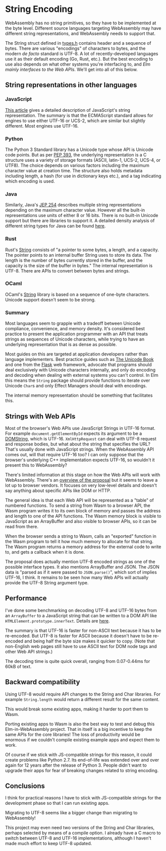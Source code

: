 # String Encoding

WebAssembly has no string primitives, so they have to be implemented at the byte level. Different source languages targeting WebAssembly may have different string representations, and WebAssembly needs to support that.

The String struct defined in [types.h](/src/kernel/types.h) contains header and a sequence of bytes. There are various "encodings" of characters to bytes, and the modern _de facto_ standard is UTF-8. A lot of recently-developed languages use it as their default encoding (Go, Rust, etc.). But the best encoding to use also depends on what other systems you're interfacing to, and _Elm mainly interfaces to the Web APIs_. We'll get into all of this below.

## String representations in other languages

### JavaScript

[This article][js-string-encoding] gives a detailed description of JavaScript's string representation. The summary is that the ECMAScript standard allows for engines to use either UTF-16 or UCS-2, which are similar but slightly different. Most engines use UTF-16.

[js-string-encoding]: https://mathiasbynens.be/notes/javascript-encoding

### Python

The Python 3 Standard library has a Unicode type whose API is Unicode code points. But as per [PEP 393][pep-393], the underlying representation is a C structure uses a variety of storage formats (ASCII, latin-1, UCS-2, UCS-4, or UTF8). The choice depends on various factors including the maximum character value at creation time. The structure also holds metadata including length, a hash (for use in dictionary keys etc.), and a tag indicating which encoding is used.

[pep-393]: https://www.python.org/dev/peps/pep-0393/

### Java

Similarly, Java's [JEP 254][jep-254] describes multiple string representations depending on the maximum character value. However all the built-in representations use units of either 8 or 16 bits. There is no built-in Unicode support but there are libraries to support it. A detailed density analysis of different string types for Java can be found [here][java-string-density].

[jep-254]: http://openjdk.java.net/jeps/254
[java-string-density]: http://cr.openjdk.java.net/~shade/density/state-of-string-density-v1.txt

### Rust

Rust's [String][rust-string] consists of "a pointer to some bytes, a length, and a capacity. The pointer points to an internal buffer String uses to store its data. The length is the number of bytes currently stored in the buffer, and the capacity is the size of the buffer in bytes." The internal representation is UTF-8. There are APIs to convert between bytes and strings.

[rust-string]: https://doc.rust-lang.org/std/string/struct.String.html#representation

### OCaml

OCaml's [String][ocaml-string] library is based on a sequence of one-byte characters. Unicode support doesn't seem to be strong.

[ocaml-string]: https://caml.inria.fr/pub/docs/manual-ocaml/libref/String.html

### Summary

Most languages seem to grapple with a tradeoff between Unicode compliance, convenience, and memory density. It's considered best practice to present the application programmer with an API that treats strings as sequences of Unicode characters, while trying to have an underlying representation that is as dense as possible.

Most guides on this are targeted at application developers rather than language implementers. Best practice guides such as [The Unicode Book][unicode-book] and one from the [Flask][flask] web framework, advocate that programs should deal exclusively with Unicode characters internally, and only do encoding and decoding when dealing with external systems you can't control. In Elm this means the `String` package should provide functions to iterate over Unicode `Char`s and only Effect Managers should deal with encodings.

The internal memory representation should be something that facilitates this.

[flask]: http://flask.pocoo.org/docs/1.0/unicode/
[unicode-book]: https://unicodebook.readthedocs.io/good_practices.html

## Strings with Web APIs

Most of the browser's Web APIs use JavaScript Strings in UTF-16 format. For example `document.getElementById` expects its argument to be a [DOMString][domstring], which is UTF-16. `XmlHttpRequest` can deal with UTF-8 request and response bodies, but what about the string that specifies the URL? That's usually done with JavaScript strings. When the WebAssembly API comes out, will that require UTF-16 too? I can only suppose that the browser's underlying C++ implementation expects UTF-16, so wouldn't it present this to WebAssembly?

[domstring]: https://developer.mozilla.org/en-US/docs/Web/API/DOMString

There's limited information at this stage on how the Web APIs will work with WebAssembly. There's an [overview of the proposal][host-bindings] but it seems to leave a lot up to browser vendors. It focuses on very low-level details and doesn't say anything about specific APIs like DOM or HTTP.

[host-bindings]: https://github.com/WebAssembly/host-bindings/blob/master/proposals/host-bindings/Overview.md

The general idea is that each Web API will be represented as a "table" of numbered functions. To send a string from Wasm to a browser API, the Wasm program writes it to its own block of memory and passes the address and length to one of the API functions. The Wasm memory block is visible to JavaScript as an ArrayBuffer and also visible to browser APIs, so it can be read from there.

When the browser sends a string to Wasm, calls an "exported" function in the Wasm program to tell it how much memory to allocate for that string. The Wasm program returns a memory address for the external code to write to, and gets a callback when it is done.

The proposal does actually mention UTF-8 encoded strings as one of the possible interface types. It also mentions ArrayBuffer and JSON. The JSON data is "parsed as if it were passed to `JSON.parse()`", which sort of implies UTF-16, I think. It remains to be seen how many Web APIs will actually provide the UTF-8 String argument type.

## Performance

I've done some benchmarking on decoding UTF-8 and UTF-16 bytes from an `ArrayBuffer` to a JavaScript string that can be written to a DOM API like `HTMLElement.prototype.innerText`. Details are [here](../demos/2020-04-string-encoding).

The summary is that UTF-16 is faster for non-ASCII text because it has to be re-encoded. But UTF-8 is faster for ASCII because it doesn't have to be re-encoded and being half the byte size makes it quicker to copy. (Note that non-English web pages still have to use ASCII text for DOM node tags and other Web API strings.)

The decoding time is quite quick overall, ranging from 0.07-0.44ms for 60kB of text.

## Backward compatibility

Using UTF-8 would require API changes to the String and Char libraries. For example `String.length` would return a different result for the same content.

This would break some existing apps, making it harder to port them to Wasm.

Porting existing apps to Wasm is also the best way to test and debug this Elm-in-WebAssembly project. That in itself is a big incentive to keep the same APIs for the core libraries! The loss of productivity would be enormous if we couldn't compile existing example apps and expect them to work.

Of course if we stick with JS-compatible strings for this reason, it could create problems like Python 2.7. Its end-of-life was extended over and over again for 12 years after the release of Python 3. People didn't want to upgrade their apps for fear of breaking changes related to string encoding.

## Conclusions

I think for practical reasons I have to stick with JS-compatible strings for the development phase so that I can run existing apps.

Migrating to UTF-8 seems like a bigger change than migrating to WebAssembly!

This project may even need two versions of the String and Char libraries, perhaps selected by means of a compile option. I already have a C macro to switch between UTF-8 and UTF-16 implementations, although I haven't made much effort to keep UTF-8 updated.
